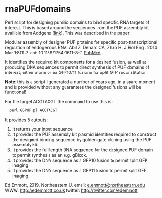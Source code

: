 # rnaPUFdomains
Perl script for designing pumilio domains to bind specific RNA targets of interest. This is based around the sequences from the PUF assembly kit availible from Addgene ([link](https://www.addgene.org/kits/puf-assembly-kit/)). This was described in the paper:

Modular assembly of designer PUF proteins for specific post-transcriptional regulation of endogenous RNA. Abil Z, Denard CA, Zhao H. J Biol Eng . 2014 Mar 1;8(1):7. doi: 10.1186/1754-1611-8-7. [PubMed](https://www.ncbi.nlm.nih.gov/pubmed/24581042).

It identifies the required kit components for a desired fusion, as well as producing DNA sequences to permit direct synthesis of PUF domains of interest, either alone or as GFP10/11 fusions for split GFP reconstitution.

**Note**: this is a script I generated a number of years ago, in a spare moment and is provided without any guarantees the designed fusions will be functional!

For the target ACGTACGT the command to use this is:
```perl
  perl GGPUF.pl ACGTACGT
```

It provides 5 outputs:
1. It returns your input sequence
2. It provides the PUF assembly kit plasmid identities required to construct the designed binding sequence by golden gate cloning using the PUF assembly kit.
3. It provides the full length DNA sequence for the designed PUF domain to permit synthesis as an e.g. gBlock.
4. It provides the DNA sequence as a GFP10 fusion to permit split GFP imaging
5. It provides the DNA sequence as a GFP11 fusion to permit split GFP imaging.

Ed Emmott, 2019, Northeastern U.
email: e.emmott@northeastern.edu
WWW: http://edemmott.co.uk
twitter: http://twitter.com/edemmott
